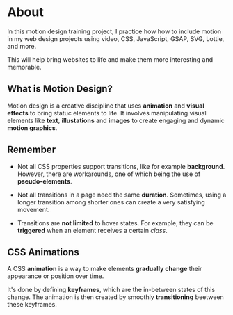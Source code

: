 # About

In this motion design training project, I practice how how to include motion in my web design projects using video, CSS, JavaScript, GSAP, SVG, Lottie, and more.

This will help bring websites to life and make them more interesting and memorable.

## What is Motion Design?

Motion design is a creative discipline that uses **animation** and **visual effects** to bring statuc elements to life. It involves manipulating visual elements like **text**, **illustations** and **images** to create engaging and dynamic **motion graphics**.

## Remember

* Not all CSS properties support transitions, like for example **background**. However, there are workarounds, one of which being the use of **pseudo-elements**.

* Not all transitions in a page need the same **duration**. Sometimes, using a longer transition among shorter ones can create a very satisfying movement.

* Transitions are **not limited** to hover states. For example, they can be **triggered** when an element receives a certain *class*.

## CSS Animations

A CSS **animation** is a way to make elements **gradually change** their appearance or position over time.

It's done by defining **keyframes**, which are the in-between states of this change. The animation is then created by smoothly **transitioning** beetween these keyframes.